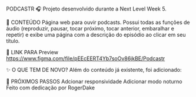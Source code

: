PODCASTR 🎧
Projeto desenvolvido durante a Next Level Week 5.

📌 CONTEÚDO
Página web para ouvir podcasts. Possui todas as funções de áudio (reproduzir, pausar, tocar próximo, tocar anterior, embaralhar e repetir) e exibe uma página com a descrição do episódio ao clicar em seu título.

🔗 LINK PARA Preview
https://www.figma.com/file/pEEcEERT4Yb7soOv86jkBE/Podcastr

✨ O QUE TEM DE NOVO?
Além do conteúdo já existente, foi adicionado:

🚀 PRÓXIMOS PASSOS
Adcionar responsividade
Adicionar modo noturno
Feito com dedicação por RogerDake
